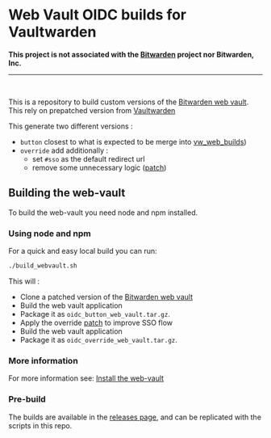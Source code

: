 # Web Vault OIDC builds for Vaultwarden

**This project is not associated with the [Bitwarden](https://bitwarden.com/) project nor Bitwarden, Inc.**

---

<br>

This is a repository to build custom versions of the [Bitwarden web vault](https://github.com/bitwarden/clients/tree/master/apps/web).
This rely on prepatched version from [Vaultwarden](https://github.com/vaultwarden/vw_web_builds)

This generate two different versions :

- `button` closest to what is expected to be merge into [vw_web_builds](https://github.com/vaultwarden/vw_web_builds))
- `override` add additionally :
	- set `#sso` as the default redirect url
	- remove some unnecessary logic ([patch](oidc_override.patch))

## Building the web-vault
To build the web-vault you need node and npm installed.

### Using node and npm
For a quick and easy local build you can run:
```bash
./build_webvault.sh
```

This will :
- Clone a patched version of the [Bitwarden web vault](https://github.com/timshel/bitwarden_clients)
- Build the web vault application
- Package it as `oidc_button_web_vault.tar.gz`.
- Apply the override [patch](oidc_override.patch) to improve SSO flow
- Build the web vault application
- Package it as `oidc_override_web_vault.tar.gz`.

### More information
For more information see: [Install the web-vault](https://github.com/dani-garcia/vaultwarden/wiki/Building-binary#install-the-web-vault)

### Pre-build
The builds are available in the [releases page](https://github.com/Timshel/oidc_web_builds/releases), and can be replicated with the scripts in this repo.
